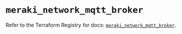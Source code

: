 # `meraki_network_mqtt_broker`

Refer to the Terraform Registry for docs: [`meraki_network_mqtt_broker`](https://registry.terraform.io/providers/ciscodevnet/meraki/1.7.1/docs/resources/network_mqtt_broker).
